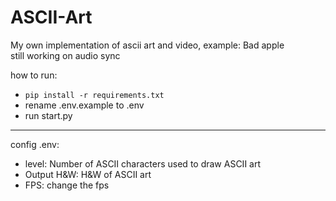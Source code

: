 # ASCII-Art
My own implementation of ascii art and video, example: Bad apple </br>
still working on audio sync

how to run:
- `pip install -r requirements.txt`
- rename .env.example to .env 
- run start.py

---
config .env:
- level: Number of ASCII characters used to draw ASCII art 
- Output H&W: H&W of ASCII art
- FPS: change the fps
